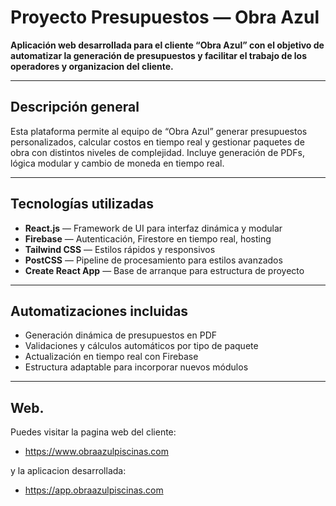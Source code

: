 # Proyecto Presupuestos — Obra Azul

**Aplicación web desarrollada para el cliente “Obra Azul” con el objetivo de automatizar la generación de presupuestos y facilitar el trabajo de los operadores y organizacion del cliente.**

---

## Descripción general

Esta plataforma permite al equipo de “Obra Azul” generar presupuestos personalizados, calcular costos en tiempo real y gestionar paquetes de obra con distintos niveles de complejidad. Incluye generación de PDFs, lógica modular y cambio de moneda en tiempo real.

---

## Tecnologías utilizadas

- **React.js** — Framework de UI para interfaz dinámica y modular  
- **Firebase** — Autenticación, Firestore en tiempo real, hosting  
- **Tailwind CSS** — Estilos rápidos y responsivos  
- **PostCSS** — Pipeline de procesamiento para estilos avanzados  
- **Create React App** — Base de arranque para estructura de proyecto

---

## Automatizaciones incluidas

- Generación dinámica de presupuestos en PDF  
- Validaciones y cálculos automáticos por tipo de paquete  
- Actualización en tiempo real con Firebase  
- Estructura adaptable para incorporar nuevos módulos

---

## Web.

Puedes visitar la pagina web del cliente: 

- https://www.obraazulpiscinas.com
  
y la aplicacion desarrollada:

- https://app.obraazulpiscinas.com


